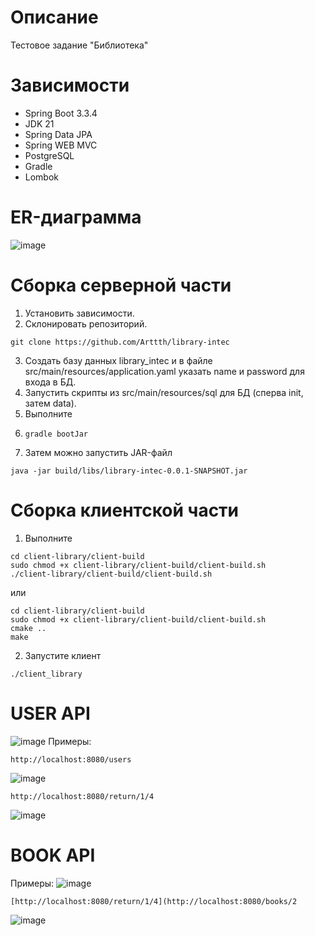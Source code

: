 # Описание
Тестовое задание "Библиотека"
# Зависимости
- Spring Boot 3.3.4
- JDK 21
- Spring Data JPA
- Spring WEB MVC
- PostgreSQL
- Gradle
- Lombok
# ER-диаграмма
![image](https://github.com/user-attachments/assets/567a3dc8-ee31-419f-a0d4-bd452ce3c457)
# Сборка серверной части
1. Установить зависимости.
2. Склонировать репозиторий.
```
git clone https://github.com/Arttth/library-intec
```
3. Создать базу данных library_intec и в файле src/main/resources/application.yaml указать name и password для входа в БД.
4. Запустить скрипты из src/main/resources/sql для БД (сперва init, затем data).
5. Выполните
6. ```
   gradle bootJar
   ```
7. Затем можно запустить JAR-файл
```
java -jar build/libs/library-intec-0.0.1-SNAPSHOT.jar
```
# Сборка клиентской части
1. Выполните
```
cd client-library/client-build
sudo chmod +x client-library/client-build/client-build.sh
./client-library/client-build/client-build.sh
```
или 
```
cd client-library/client-build
sudo chmod +x client-library/client-build/client-build.sh
cmake ..
make
```
2. Запустите клиент
```
./client_library
```
# USER API
![image](https://github.com/user-attachments/assets/7f99e3b8-1e33-4ba8-a133-715e3c2dee5b)
Примеры:
```
http://localhost:8080/users
```
![image](https://github.com/user-attachments/assets/7cdd688a-3fba-47bf-b005-1b6ae15deafd)
```
http://localhost:8080/return/1/4
```
![image](https://github.com/user-attachments/assets/bdec4873-9073-41f3-a067-8709c2a68d55)
# BOOK API
Примеры:
![image](https://github.com/user-attachments/assets/9c491b0d-57f8-4989-8664-c3e00e26bd6d)
```
[http://localhost:8080/return/1/4](http://localhost:8080/books/2
```
![image](https://github.com/user-attachments/assets/dad36acb-1054-459c-96fe-ba37a7afb2a2)




